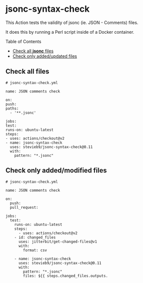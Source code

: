 # jsonc-syntax-check

This Action tests the validity of jsonc (ie. JSON - Comments) files.

It does this by running a Perl script inside of a Docker container.

Table of Contents

- [Check all **jsonc** files](#check-all-files)
- [Check only added/updated files](#check-only-addedmodified-files)

## Check all files

    # jsonc-syntax-check.yml

    name: JSON comments check

    on:
    push:
    paths:
      - '**.jsonc'

    jobs:
    test:
    runs-on: ubuntu-latest
    steps:
    - uses: actions/checkout@v2
    - name: jsonc-syntax-check
      uses: stevieb9/jsonc-syntax-check@0.11
      with:
        pattern: "*.jsonc"

## Check only added/modified files

    # jsonc-syntax-check.yml
    
    name: JSON comments check

    on:
      push:
      pull_request:

    jobs:
      test:
        runs-on: ubuntu-latest
        steps:
          - uses: actions/checkout@v2
        - id: changed_files
          uses: jitterbit/get-changed-files@v1
          with:
            format: csv

        - name: jsonc-syntax-check
          uses: stevieb9/jsonc-syntax-check@0.11
          with:
            pattern: "*.jsonc"
            files: ${{ steps.changed_files.outputs.
